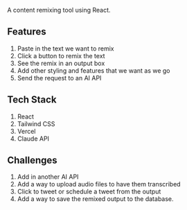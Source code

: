 A content remixing tool using React. 

## Features

1. Paste in the text we want to remix
2. Click a button to remix the text
3. See the remix in an output box
4. Add other styling and features that we want as we go 
5. Send the request to an AI API

## Tech Stack

1. React
2. Tailwind CSS
3. Vercel
4. Claude API

## Challenges

1. Add in another AI API
2. Add a way to upload audio files to have them transcribed
3. Click to tweet or schedule a tweet from the output
4. Add a way to save the remixed output to the database.  



